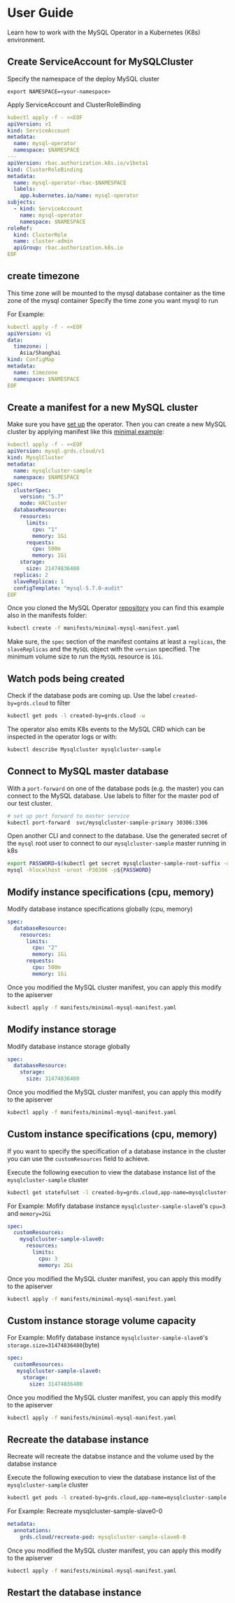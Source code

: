 <h1>User Guide</h1>
Learn how to work with the MySQL Operator in a Kubernetes (K8s) environment.

## Create ServiceAccount for MySQLCluster

Specify the namespace of the deploy MySQL cluster

```shell
export NAMESPACE=<your-namespace>
```

Apply ServiceAccount and ClusterRoleBinding

```yaml
kubectl apply -f - <<EOF
apiVersion: v1
kind: ServiceAccount
metadata:
  name: mysql-operator
  namespace: $NAMESPACE
---
apiVersion: rbac.authorization.k8s.io/v1beta1
kind: ClusterRoleBinding
metadata:
  name: mysql-operator-rbac-$NAMESPACE
  labels:
    app.kubernetes.io/name: mysql-operator
subjects:
  - kind: ServiceAccount
    name: mysql-operator
    namespace: $NAMESPACE
roleRef:
  kind: ClusterRole
  name: cluster-admin
  apiGroup: rbac.authorization.k8s.io
EOF
```

## create timezone

This time zone will be mounted to the mysql database container as the time zone of the mysql container
Specify the time zone you want mysql to run

For Example:

```yaml
kubectl apply -f - <<EOF
apiVersion: v1
data:
  timezone: |
    Asia/Shanghai
kind: ConfigMap
metadata:
  name: timezone
  namespace: $NAMESPACE
EOF
```

## Create a manifest for a new MySQL cluster

Make sure you have [set up](quickstart.md) the operator. Then you can create a
new MySQL cluster by applying manifest like this [minimal example](../manifests/minimal-mysql-manifest.yaml):

```yaml
kubectl apply -f - <<EOF
apiVersion: mysql.grds.cloud/v1
kind: MysqlCluster
metadata:
  name: mysqlcluster-sample
  namespace: $NAMESPACE
spec:
  clusterSpec:
    version: "5.7"
    mode: HACluster
  databaseResource:
    resources:
      limits:
        cpu: "1"
        memory: 1Gi
      requests:
        cpu: 500m
        memory: 1Gi
    storage:
      size: 21474836480
  replicas: 2
  slaveReplicas: 1
  configTemplate: "mysql-5.7.0-audit"
EOF
```

Once you cloned the MySQL Operator [repository](https://github.com/GrdsCloud/mysql-operator-docs.git)
you can find this example also in the manifests folder:

```bash
kubectl create -f manifests/minimal-mysql-manifest.yaml
```

Make sure, the `spec` section of the manifest contains at least a `replicas`, the
`slaveReplicas` and the `MySQL` object with the `version` specified.
The minimum volume size to run the `MySQL` resource is `1Gi`.

## Watch pods being created

Check if the database pods are coming up. Use the label `created-by=grds.cloud` to filter

```bash
kubectl get pods -l created-by=grds.cloud -w
```

The operator also emits K8s events to the MySQL CRD which can be inspected
in the operator logs or with:

```bash
kubectl describe Mysqlcluster mysqlcluster-sample
```

## Connect to MySQL master database

With a `port-forward` on one of the database pods (e.g. the master) you can
connect to the MySQL database. Use labels to filter for the master pod of
our test cluster.

```bash
# set up port forward to master service
kubectl port-forward  svc/mysqlcluster-sample-primary 30306:3306
```

Open another CLI and connect to the database. Use the generated secret of the
`mysql` root user to connect to our `mysqlcluster-sample` master running in k8s

```bash
export PASSWORD=$(kubectl get secret mysqlcluster-sample-root-suffix -o 'jsonpath={.data.password}' | base64 -d)
mysql -hlocalhost -uroot -P30306 -p${PASSWORD}
```

## Modify instance specifications (cpu, memory)

Modify database instance specifications globally (cpu, memory)

```yaml
spec: 
  databaseResource:
    resources:
      limits:
        cpu: "2"
        memory: 1Gi
      requests:
        cpu: 500m
        memory: 1Gi
```

Once you modified the MySQL cluster manifest, you can apply this modify to the apiserver

```bash
kubectl apply -f manifests/minimal-mysql-manifest.yaml
```

## Modify instance storage

Modify database instance storage globally

```yaml
spec: 
  databaseResource:
    storage:
      size: 31474836480
```

Once you modified the MySQL cluster manifest, you can apply this modify to the apiserver

```bash
kubectl apply -f manifests/minimal-mysql-manifest.yaml
```

## Custom instance specifications (cpu, memory)

If you want to specify the specification of a database instance in the cluster
you can use the `customResources` field to achieve.

Execute the following execution to view the database instance list of the `mysqlcluster-sample` cluster

```bash
kubectl get statefulset -l created-by=grds.cloud,app-name=mysqlcluster-sample
```

For Example: Mofify database instance `mysqlcluster-sample-slave0`'s `cpu=3` and `memory=2Gi`

```yaml
spec: 
  customResources:
    mysqlcluster-sample-slave0:
      resources:
        limits:
          cpu: 3
          memory: 2Gi
```

Once you modified the MySQL cluster manifest, you can apply this modify to the apiserver

```bash
kubectl apply -f manifests/minimal-mysql-manifest.yaml
```

## Custom instance storage volume capacity

For Example: Mofify database instance `mysqlcluster-sample-slave0`'s `storage.size=31474836480`(byte)

```yaml
spec: 
  customResources:
   mysqlcluster-sample-slave0:
     storage:
       size: 31474836480
```

Once you modified the MySQL cluster manifest, you can apply this modify to the apiserver

```bash
kubectl apply -f manifests/minimal-mysql-manifest.yaml
```

## Recreate the database instance

Recreate will recreate the databse instance and the volume used by the databse instance

Execute the following execution to view the database instance list of the `mysqlcluster-sample` cluster

```bash
kubectl get pods -l created-by=grds.cloud,app-name=mysqlcluster-sample
```

For Example: Recreate mysqlcluster-sample-slave0-0

```yaml
metadata:
  annotations:
    grds.cloud/recreate-pod: mysqlcluster-sample-slave0-0
```

Once you modified the MySQL cluster manifest, you can apply this modify to the apiserver

```bash
kubectl apply -f manifests/minimal-mysql-manifest.yaml
```

## Restart the database instance

